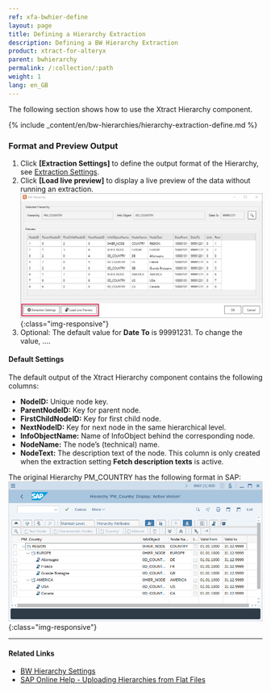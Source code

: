 ```yaml
---
ref: xfa-bwhier-define
layout: page
title: Defining a Hierarchy Extraction
description: Defining a BW Hierarchy Extraction
product: xtract-for-alteryx
parent: bwhierarchy
permalink: /:collection/:path
weight: 1
lang: en_GB
---
```

The following section shows how to use the Xtract Hierarchy component.<br>

{% include _content/en/bw-hierarchies/hierarchy-extraction-define.md %}

### Format and Preview Output
1. Click **[Extraction Settings]** to define the output format of the Hierarchy, see [Extraction Settings](./bwhier-settings).
2. Click **[Load live preview]** to display a live preview of the data without running an extraction.<br>
![Define-Data-Source-Hierarchy](/img/content/extractors.bwhier/Define-Data-Source-Hierarchy.png){:class="img-responsive"}
3. Optional: The default value for **Date To** is 99991231. To change the value, ....

#### Default Settings

The default output of the Xtract Hierarchy component contains the following columns:
- **NodeID:**
Unique node key.
- **ParentNodeID:**
Key for parent node.
- **FirstChildNodeID:**
Key for first child node.
- **NextNodeID:**
Key for next node in the same hierarchical level.
- **InfoObjectName:**
Name of InfoObject behind the corresponding node.
- **NodeName:**
The node’s (technical) name.
- **NodeText:** 
The description text of the node. This column is only created when the extraction setting **Fetch description texts** is active.<br>

The original Hierarchy PM_COUNTRY has the following format in SAP:<br>
![Hierarchy-Table-SAP](/img/content/Hierarchy-Table-Output.png){:class="img-responsive"}


****
#### Related Links
- [BW Hierarchy Settings](./bwhier-settings)
- [SAP Online Help - Uploading Hierarchies from Flat Files](https://help.sap.com/saphelp_scm700_ehp02/helpdata/en/fa/e92637c2cbf357e10000009b38f936/frameset.htm)
